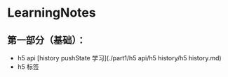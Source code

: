 # LearningNotes
## 第一部分（基础）：
-   h5 api
    [history pushState 学习](./part1/h5 api/h5 history/h5 history.md)
-   h5 标签

